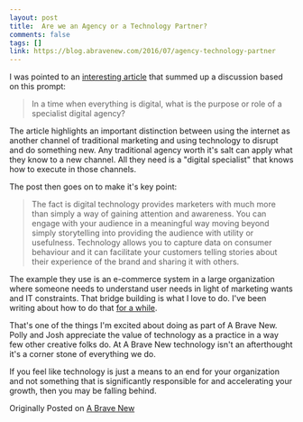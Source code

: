 ```yaml
---
layout: post
title:  Are we an Agency or a Technology Partner?
comments: false
tags: []
link: https://blog.abravenew.com/2016/07/agency-technology-partner
---
```

I was pointed to an [interesting article](http://www.trinityp3.com/2013/02/digital-agency-or-technology-partner/) that summed up a discussion based on this prompt:

> In a time when everything is digital, what is the purpose or role of a specialist digital agency?

The article highlights an important distinction between using the internet as another channel of traditional marketing and using technology to disrupt and do something new. Any traditional agency worth it's salt can apply what they know to a new channel. All they need is a "digital specialist" that knows how to execute in those channels.

The post then goes on to make it's key point:

> The fact is digital technology provides marketers with much more than simply a way of gaining attention and awareness. You can engage with your audience in a meaningful way moving beyond simply storytelling into providing the audience with utility or usefulness. Technology allows you to capture data on consumer behaviour and it can facilitate your customers telling stories about their experience of the brand and sharing it with others.

The example they use is an e-commerce system in a large organization where someone needs to understand user needs in light of marketing wants and IT constraints. That bridge building is what I love to do. I've been writing about how to do that [for a while](http://www.masterworks.com/2013/12/four-ways-to-work-well-with-it/).

That's one of the things I'm excited about doing as part of A Brave New. Polly and Josh appreciate the value of technology as a practice in a way few other creative folks do. At A Brave New technology isn't an afterthought it's a corner stone of everything we do.

If you feel like technology is just a means to an end for your organization and not something that is significantly responsible for and accelerating your growth, then you may be falling behind.

Originally Posted on [A Brave New](https://blog.abravenew.com/2016/07/agency-technology-partner)